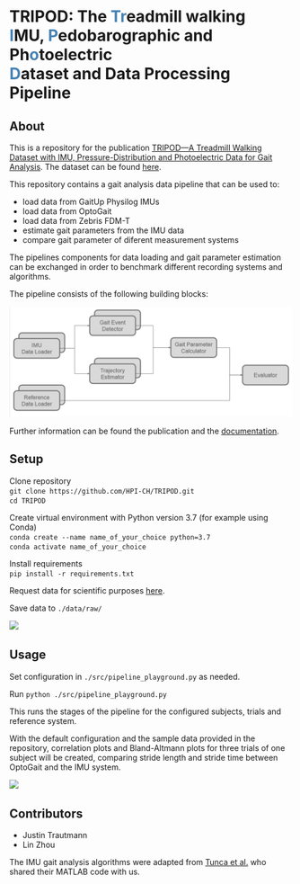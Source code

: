 # TRIPOD: The <span style="color:SteelBlue">Tr</span>eadmill walking <br><span style="color:SteelBlue">I</span>MU, <span style="color:SteelBlue">P</span>edobarographic and Ph<span style="color:SteelBlue">o</span>toelectric <br><span style="color:SteelBlue">D</span>ataset and Data Processing Pipeline

## About

This is a repository for the publication [TRIPOD—A Treadmill Walking Dataset with IMU, Pressure-Distribution and Photoelectric Data for Gait Analysis](https://doi.org/10.3390/data6090095). The dataset can be found [here](https://doi.org/10.5281/zenodo.5070771).

This repository contains a gait analysis data pipeline that can be used to:
 * load data from GaitUp Physilog IMUs 
 * load data from OptoGait
 * load data from Zebris FDM-T
 * estimate gait parameters from the IMU data
 * compare gait parameter of diferent measurement systems
 
The pipelines components for data loading and gait parameter estimation can be
exchanged in order to benchmark different recording systems and algorithms.

The pipeline consists of the following building blocks:

![](docs/pipeline_overview.png)

Further information can be found the publication and the [documentation](https://hpi-ch.github.io/TRIPOD).

## Setup

Clone repository \
```git clone https://github.com/HPI-CH/TRIPOD.git``` \
```cd TRIPOD```

Create virtual environment with Python version 3.7 (for example using Conda) \
```conda create --name name_of_your_choice python=3.7``` \
```conda activate name_of_your_choice```

Install requirements \
```pip install -r requirements.txt```

Request data for scientific purposes [here](https://doi.org/10.5281/zenodo.5070771).

Save data to ```./data/raw/```

![](docs/data_recording.gif)

## Usage

Set configuration in ```./src/pipeline_playground.py``` as needed.

Run ```python ./src/pipeline_playground.py```

This runs the stages of the pipeline for the configured subjects, trials and reference system.

With the default configuration and the sample data provided in the repository, correlation plots and Bland-Altmann plots for three trials of one subject will be created, comparing stride length and stride time between OptoGait and the IMU system.

![](docs/example_outputs.jpg)


## Contributors

* Justin Trautmann
* Lin Zhou

The IMU gait analysis algorithms were adapted from [Tunca et al.](https://doi.org/10.3390/s17040825) who shared their MATLAB code with us.
